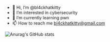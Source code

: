 - 👋 Hi, I’m @bl4ckhatkitty
- 👀 I’m interested in cybersecurity
- 🌱 I’m currently learning pwn
- 📫 How to reach me bl4ckhatkitty@gmail.com

![Anurag's GitHub stats](https://github-readme-stats.vercel.app/api?username=bl4ckhatkitty&show_icons=true&theme=tokyonight)


<!---
bl4ckhatkitty/bl4ckhatkitty is a ✨ special ✨ repository because its `README.md` (this file) appears on your GitHub profile.
You can click the Preview link to take a look at your changes.
--->
